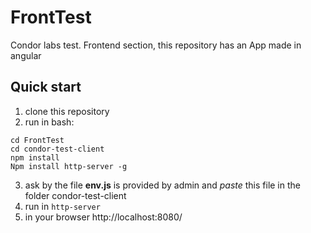 # FrontTest
Condor labs test. Frontend section, this repository has an App made in angular 
## Quick start
1) clone this repository 
2) run  in bash: 
```
cd FrontTest
cd condor-test-client
npm install	
Npm install http-server -g
```
3) ask by the file **env.js** is provided by admin and *paste* this file in the folder condor-test-client
4) run in ``http-server``
5) in your browser http://localhost:8080/
